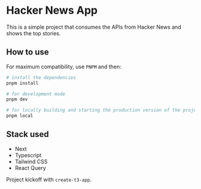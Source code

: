 # Hacker News App

This is a simple project that consumes the APIs from Hacker News and shows the top stories.

## How to use

For maximum compatibility, use `PNPM` and then:

```bash
# install the dependencies
pnpm install

# for development mode
pnpm dev

# for locally building and starting the production version of the project
pnpm local
```

## Stack used

- Next
- Typescript
- Tailwind CSS
- React Query

Project kickoff with `create-t3-app`.
